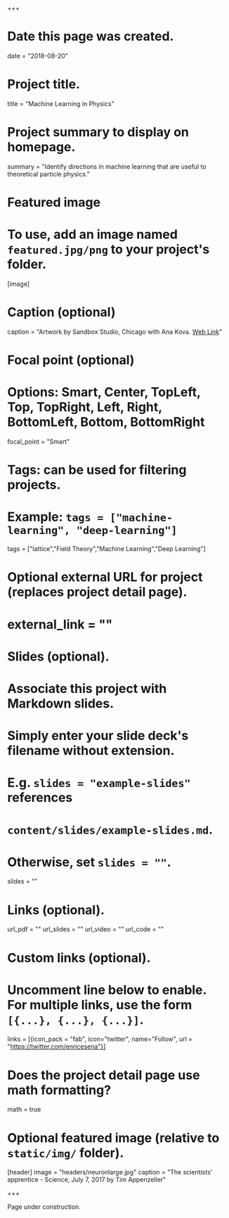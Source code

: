 +++
# Date this page was created.
date = "2018-08-20"

# Project title.
title = "Machine Learning in Physics"

# Project summary to display on homepage.
summary = "Identify directions in machine learning that are useful to theoretical particle physics."

# Featured image
# To use, add an image named `featured.jpg/png` to your project's folder.
[image]
  # Caption (optional)
  caption = "Artwork by Sandbox Studio, Chicago with Ana Kova. [Web Link](https://www.symmetrymagazine.org/article/deep-learning-takes-on-physics?language=pt-br&page=1)"

  # Focal point (optional)
  # Options: Smart, Center, TopLeft, Top, TopRight, Left, Right, BottomLeft, Bottom, BottomRight
  focal_point = "Smart"

# Tags: can be used for filtering projects.
# Example: `tags = ["machine-learning", "deep-learning"]`
tags = ["lattice","Field Theory","Machine Learning","Deep Learning"]

# Optional external URL for project (replaces project detail page).
# external_link = ""

# Slides (optional).
#   Associate this project with Markdown slides.
#   Simply enter your slide deck's filename without extension.
#   E.g. `slides = "example-slides"` references
#   `content/slides/example-slides.md`.
#   Otherwise, set `slides = ""`.
slides = ""

# Links (optional).
url_pdf = ""
url_slides = ""
url_video = ""
url_code = ""

# Custom links (optional).
#   Uncomment line below to enable. For multiple links, use the form `[{...}, {...}, {...}]`.
links = [{icon_pack = "fab", icon="twitter", name="Follow", url = "https://twitter.com/enricesena"}]

# Does the project detail page use math formatting?
math = true

# Optional featured image (relative to `static/img/` folder).
[header]
image = "headers/neuronlarge.jpg"
caption = "The scientists' apprentice - Science, July 7, 2017 by Tim Appenzeller"

+++

Page under construction.
